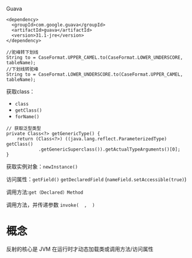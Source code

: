 Guava
```
<dependency>
  <groupId>com.google.guava</groupId>
  <artifactId>guava</artifactId>
  <version>31.1-jre</version>
</dependency>
```
```
//驼峰转下划线
String to = CaseFormat.UPPER_CAMEL.to(CaseFormat.LOWER_UNDERSCORE, tableName);
//下划线转驼峰
String to = CaseFormat.LOWER_UNDERSCORE.to(CaseFormat.UPPER_CAMEL, tableName);
```

获取class：
* `class`
* `getClass()`
* `forName()`
```
// 获取泛型类型  
private Class<?> getGenericType() {  
    return (Class<?>) ((java.lang.reflect.ParameterizedType) getClass()  
            .getGenericSuperclass()).getActualTypeArguments()[0];  
}
```
获取实例对象：`newInstance()`

访问属性：`getField()`
`getDeclaredField`  (`nameField.setAccessible(true)`)

调用方法:`get（Declared）Method`   

调用方法，并传递参数 `invoke(  ,  )`


# 概念
反射的核心是 JVM 在运行时才动态加载类或调用方法/访问属性


